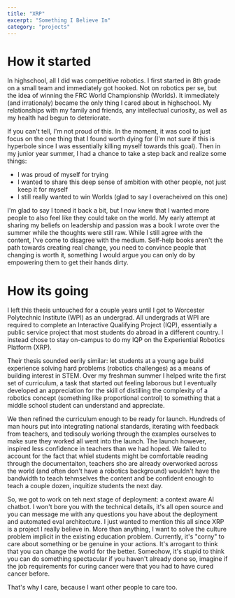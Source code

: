 ```yaml
---
title: "XRP"
excerpt: "Something I Believe In"
category: "projects"
---
```

# How it started

In highschool, all I did was competitive robotics. I first started in 8th grade on a small team and immediately got hooked. Not on robotics per se, but the idea of winning the FRC World Championship (Worlds). It immediately (and irrationaly) became the only thing I cared about in highschool. My relationships with my family and friends, any intellectual curiosity, as well as my health had begun to deteriorate. 

If you can't tell, I'm not proud of this. In the moment, it was cool to just focus on the one thing that I found worth dying for (I'm not sure if this is hyperbole since I was essentially killing myself towards this goal). Then in my junior year summer, I had a chance to take a step back and realize some things: 

* I was proud of myself for trying 
* I wanted to share this deep sense of ambition with other people, not just keep it for myself 
* I still really wanted to win Worlds (glad to say I overacheived on this one)

I'm glad to say I toned it back a bit, but I now knew that I wanted more people to also feel like they could take on the world. My early attempt at sharing my beliefs on leadership and passion was a book I wrote over the summer while the thoughts were still raw. While I still agree with the content, I've come to disagree with the medium. Self-help books aren't the path towards creating real change, you need to convince people that changing is worth it, something I would argue you can only do by empowering them to get their hands dirty. 

# How its going 

I left this thesis untouched for a couple years until I got to Worcester Polytechnic Institute (WPI) as an undergrad. All undergrads at WPI are required to complete an Interactive Qualifying Project (IQP), essentially a public service project that most students do abroad in a different country. I instead chose to stay on-campus to do my IQP on the Experiential Robotics Platform (XRP). 

Their thesis sounded eerily similar: let students at a young age build experience solving hard problems (robotics challenges) as a means of building interest in STEM. Over my freshman summer I helped write the first set of curriculum, a task that started out feeling laborous but I eventually developed an appreciation for the skill of distilling the complexity of a robotics concept (something like proportional control) to something that a middle school student can understand and appreciate. 

We then refined the curriculum enough to be ready for launch. Hundreds of man hours put into integrating national standards, iterating with feedback from teachers, and tedisouly working through the examples ourselves to make sure they worked all went into the launch. The launch however, inspired less confidence in teachers than we had hoped. We failed to account for the fact that whiel students might be comfortable reading through the documentaiton, teachers sho are already overworked across the world (and often don't have a robotics background) wouldn't have the bandwidth to teach tehmselves the content and be confident enough to teach a couple dozen, inquitize students the next day. 

So, we got to work on teh next stage of deployment: a context aware AI chatbot. I won't bore you with the technical details, it's all open source and you can message me with any questions you have about the deployment and automated eval architecture. I just wanted to mention this all since XRP is a project I really believe in. More than anything, I want to solve the culture problem implicit in the existing education problem. Currently, it's "corny" to care about something or be genuine in your actions. It's arrogant to think that you can change the world for the better. Someohow, it's stupid to think you can do something spectacular if you haven't already done so, imagine if the job requirements for curing cancer were that you had to have cured cancer before. 

That's why I care, because I want other people to care too. 
